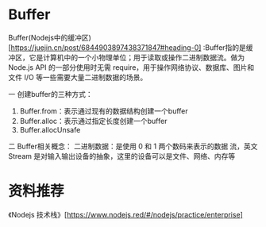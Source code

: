 <!--
 * @Author: TerryMin
 * @Date: 2022-05-20 10:22:36
 * @LastEditors: TerryMin
 * @LastEditTime: 2022-05-21 14:53:12
 * @Description: file not
-->

# Buffer 
Buffer(Nodejs中的缓冲区)[https://juejin.cn/post/6844903897438371847#heading-0] :Buffer指的是缓冲区，它是计算机中的一个小物理单位；用于读取或操作二进制数据流。做为 Node.js API 的一部分使用时无需 require，用于操作网络协议、数据库、图片和文件 I/O 等一些需要大量二进制数据的场景。

一 创建buffer的三种方式：
1. Buffer.from：表示通过现有的数据结构创建一个buffer
2. Buffer.alloc：表示通过指定长度创建一个buffer 
3. Buffer.allocUnsafe


二 Buffer相关概念：
二进制数据：是使用 0 和 1 两个数码来表示的数据
流，英文 Stream 是对输入输出设备的抽象，这里的设备可以是文件、网络、内存等



# 资料推荐
《Nodejs 技术栈》[https://www.nodejs.red/#/nodejs/practice/enterprise]